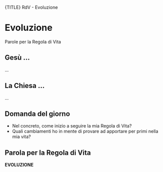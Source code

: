 {TITLE} RdV - Evoluzione

# Evoluzione
<span class="ut">Parole per la Regola di Vita</span>

## Gesù ...

...

## La Chiesa ...

...

## Domanda del giorno

- Nel concreto, come inizio a seguire la mia Regola di Vita?
- Quali cambiamenti ho in mente di provare ad apportare per primi nella mia vita?

## Parola per la Regola di Vita

**EVOLUZIONE**